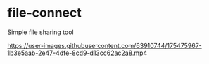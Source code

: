 # file-connect
Simple file sharing tool 






https://user-images.githubusercontent.com/63910744/175475967-1b3e5aab-2e47-4dfe-8cd9-d13cc62ac2a8.mp4

